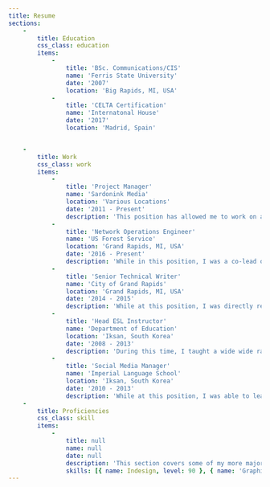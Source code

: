 ```yaml
---
title: Resume
sections:
    -
        title: Education
        css_class: education
        items:
            -
                title: 'BSc. Communications/CIS'
                name: 'Ferris State University'
                date: '2007'
                location: 'Big Rapids, MI, USA'
            -
                title: 'CELTA Certification'
                name: 'Internatonal House'
                date: '2017'
                location: 'Madrid, Spain'


    -
        title: Work
        css_class: work
        items:
            -
                title: 'Project Manager'
                name: 'Sardonink Media'
                location: 'Various Locations'
                date: '2011 - Present'
                description: 'This position has allowed me to work on a wide range of projects for government agencies and small businesses. Projects have covered writing and editing, business analysis, website and software development, graphic design, and some video production. Ive had experience working directly alone, with sub-contractors, and with SMEs. I strive to communicate clearly and often with stakeholders to ensure project deadlines are met, expectations are clear, and possible issues are quickly resolved. I focus on keeping a clean and minimalist design to my projects, and delivering a clear and concise prose style, but I have no issue matching client expectations, or existing style guides.'
            -
                title: 'Network Operations Engineer'
                name: 'US Forest Service'                
                location: 'Grand Rapids, MI, USA'
                date: '2016 - Present'
                description: 'While in this position, I was a co-lead on an inter-organizational “quick-response” team which provided network operations support for a large federal agency. My responsibilities changed daily, but usually covered software development, technical writing, monitoring systems, tracking and troubleshooting issues, and asset management. My daily tasks ranged from programming, to technical writing, to using a ticketing system to notice long term trends. I have been directly responsible for the development of a range of software tools, internal policies, and the implementation of a solid training program.'                
            -
                title: 'Senior Technical Writer'
                name: 'City of Grand Rapids'
                location: 'Grand Rapids, MI, USA'
                date: '2014 - 2015'
                description: 'While at this position, I was directly responsible for the creation, development, and management of several business analysis and technical writing projects. I worked with teams and SMEs to create style guides, software frameworks, and both internally and externally facing documentation.'
            -
                title: 'Head ESL Instructor'
                name: 'Department of Education'
                location: 'Iksan, South Korea'
                date: '2008 - 2013'
                description: 'During this time, I taught a wide wide range of ages (kindergarten - adult), language levels(A1-C1), and classroom sizes (1-35). I was responsible for the development, adaption, and success of a multi-tiered curriculum. Additionally, I was also responsible for the direction of several semester-long projects which impacted provincial policies. This position gave me my first taste of living outside the US, my first experiences with incredibly short deadlines and with team management. '
            -
                title: 'Social Media Manager'
                name: 'Imperial Language School'
                location: 'Iksan, South Korea'
                date: '2010 - 2013'
                description: 'While at this position, I was able to lead a team tasked with the creation of directed advertising, SEO, and social media campaigns. I used several platforms, both local, and international to develop a strong social media prescience leading to a measurable increase in attendance for a mid-sized language school.'
    -
        title: Proficiencies
        css_class: skill
        items:
            -
                title: null
                name: null
                date: null
                description: 'This section covers some of my more major skills, but is by no means the end-all-be-all of what I can and can''t do. I see my greatest skill as my adaptabilty, and ability to deal with high stress situations.'
                skills: [{ name: Indesign, level: 90 }, { name: 'Graphic Design', level: 60 }, { name: Wordpress/CMS, level: 75 }, { name: HTML5/CSS, level: 80 }, { name: Remedy/CRMs, level: 65 }, { name: Javascript, level: 70 }, { name: SEO, level: 75 }]
---
```


